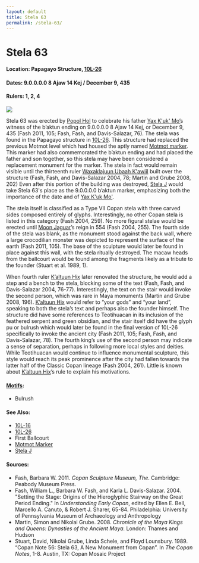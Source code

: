 ```yaml
---
layout: default
title: Stela 63
permalink: /stela-63/
---
```


# Stela 63

#### <strong>Location:</strong> Papagayo Structure, <a href="{{site.baseurl}}/structure-26/">10L-26</a>
#### <strong>Dates:</strong> 9.0.0.0.0 8 Ajaw 14 Kej / December 9, 435
#### <strong>Rulers:</strong> 1, 2, 4

<img src="{{site.baseurl}}/images/stela63-wikimedia.png">

Stela 63 was erected by <a href="{{site.baseurl}}/popol-hol">Popol Hol</a> to celebrate his father <a href="{{site.baseurl}}/yax-kuk-mo">Yax K'uk' Mo’</a>s witness of the b’aktun ending on 9.0.0.0.0 8 Ajaw 14 Kej, or December 9, 435 (Fash 2011, 105; Fash, Fash, and Davis-Salazar, 76). The stela was found in the Papagayo structure in <a href="{{site.baseurl}}/structure-26">10L-26</a>. This structure had replaced the previous Motmot level which had housed the aptly named <a href="{{site.baseurl}}/motmot-marker">Motmot marker</a>. This marker had also commemorated the b’aktun ending and had placed the father and son together, so this stela may have been considered a replacement monument for the marker. The stela in fact would remain visible until the thirteenth ruler <a href="{{site.baseurl}}/waxaklajuun-ubaah-kawiil">Waxaklajuun Ubaah K'awiil</a> built over the structure (Fash, Fash, and Davis-Salazar 2004, 78; Martin and Grube 2008, 202) Even after this portion of the building was destroyed, <a href="{{site.baseurl}}/stela-j">Stela J</a> would take Stela 63's place as the 9.0.0.0.0 b’aktun marker, emphasizing both the importance of the date and of <a href="{{site.baseurl}}/yax-kuk-mo">Yax K'uk Mo'</a>.  

The stela itself is classified as a Type VII Copan stela with three carved sides composed entirely of glyphs. Interestingly, no other Copan stela is listed in this category (Fash 2004, 259). No more figural stelae would be erected until <a href="{{site.baseurl}}/moon-jaguar">Moon Jaguar</a>’s reign in 554 (Fash 2004, 255). The fourth side of the stela was blank, as the monument stood against the back wall, where a large crocodilian monster was depicted to represent the surface of the earth (Fash 2011, 105). The base of the sculpture would later be found in place against this wall, with the stela ritually destroyed. The macaw heads from the ballcourt would be found among the fragments likely as a tribute to the founder (Stuart et al. 1989, 1).  

When fourth ruler <a href="{{site.baseurl}}/kaltuun-hix">K’altuun Hix</a> later renovated the structure, he would add a step and a bench to the stela, blocking some of the text (Fash, Fash, and Davis-Salazar 2004, 76-77). Interestingly, the text on the stair would invoke the second person, which was rare in Maya monuments (Martin and Grube 2008, 196). <a href="{{site.baseurl}}/kaltuun-hix">K’altuun Hix</a> would refer to “your gods” and “your land”, speaking to both the stela’s text and perhaps also the founder himself. The structure did have some references to Teotihuacan in its inclusion of the feathered serpent and green obsidian, and the stair itself did have the glyph pu or bulrush which would later be found in the final version of 10L-26 specifically to invoke the ancient city (Fash 2011, 105; Fash, Fash, and Davis-Salazar, 78). The fourth king’s use of the second person may indicate a sense of separation, perhaps in following more local styles and deities. While Teotihuacan would continue to influence monumental sculpture, this style would reach its peak prominence after the city had fallen towards the latter half of the Classic Copan lineage (Fash 2004, 261). Little is known about <a href="{{site.baseurl}}/kaltuun-hix">K’altuun Hix</a>’s rule to explain his motivations.

#### <strong><a href="{{site.baseurl}}/motif-glossary">Motifs</a>:</strong>
<ul>
<li>Bulrush</li>
</ul>

#### <strong>See Also:</strong>
<ul>
<li><a href="{{site.baseurl}}/structure-16">10L-16</a></li>
<li><a href="{{site.baseurl}}/structure-26">10L-26</a></li>
<li>First Ballcourt</li>
<li><a href="{{site.baseurl}}/motmot-marker">Motmot Marker</a></li>
<li><a href="{{site.baseurl}}/stela-j">Stela J</a></li>
</ul>

#### <strong>Sources:</strong>
<ul>
<li>Fash, Barbara W. 2011. <cite>Copan Sculpture Museum, The</cite>. Cambridge:
    Peabody Museum Press.</li>
<li>Fash, William L., Barbara W. Fash, and Karla L. Davis-Salazar. 2004.
    "Setting the Stage: Origins of the Hieroglyphic Stairway on the Great Period Ending." In <cite>Understanding Early Copan</cite>, edited by Ellen E. Bell, Marcello A. Canuto, & Robert J. Sharer, 65-84. Philadelphia: University of Pennsylvania Museum of Archaeology and Anthropology</li>
<li>Martin, Simon and Nikolai Grube. 2008. <cite>Chronicle of the Maya Kings and
    Queens: Dynasties of the Ancient Maya.</cite> London: Thames and Hudson</li>
<li>Stuart, David, Nikolai Grube, Linda Schele, and Floyd Lounsbury. 1989.
    “Copan Note 56: Stela 63, A New Monument from Copan”. In <cite>The Copan Notes</cite>, 1-8. Austin, TX: Copan Mosaic Project</li>
</ul>
